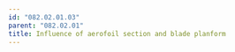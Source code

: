 ```yaml
---
id: "082.02.01.03"
parent: "082.02.01"
title: Influence of aerofoil section and blade planform
---
```

